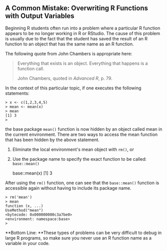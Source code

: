 ## A Common Mistake: Overwriting R Functions with Output Variables

Beginning R students often run into a problem where a particular R function appears to be no longer working in R or RStudio. The cause of this problem is usually due to the fact that the student has saved the result of an R function to an object that has the same name as an R function.

The following quote from John Chambers is appropriate here:

> Everything that exists is an object. Everything that happens is a function call.
>
> John Chambers, quoted in _Advanced R_, p. 79.

In the context of this particular topic, if one executes the following statements:

    > x <- c(1,2,3,4,5)
    > mean <- mean(x)
    > mean
    [1] 3
    >  

the base package `mean()` function is now hidden by an object called mean in the current environment. There are two ways to access the mean function that has been hidden by the above statement.

1. Eliminate the local environment's mean object with `rm()`, or
2. Use the package name to specify the exact function to be called: `base::mean()`


    base::mean(x)
    [1] 3


After using the `rm()` function, one can see that the `base::mean()` function is accessible again without having to include its package name.

    > rm('mean')
    > mean
    function (x, ...)
    UseMethod("mean")
    <bytecode: 0x000000000c3a7be0>
    <environment: namespace:base>
    >

**Bottom Line: **These types of problems can be very difficult to debug in large R programs, so make sure you never use an R function name as a variable in your code.
